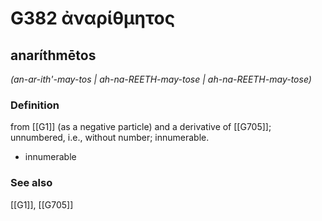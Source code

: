 # G382 ἀναρίθμητος

## anaríthmētos

_(an-ar-ith'-may-tos | ah-na-REETH-may-tose | ah-na-REETH-may-tose)_

### Definition

from [[G1]] (as a negative particle) and a derivative of [[G705]]; unnumbered, i.e., without number; innumerable.

- innumerable

### See also

[[G1]], [[G705]]

